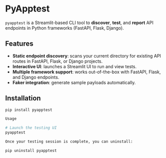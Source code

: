 <!-- README.md for PyApptest -->
# PyApptest

`pyapptest` is a Streamlit-based CLI tool to **discover**, **test**, and **report** API endpoints in Python frameworks (FastAPI, Flask, Django).

## Features

- **Static endpoint discovery**: scans your current directory for existing API routes in FastAPI, Flask, or Django projects.
- **Interactive UI**: launches a Streamlit UI to run and view tests.
- **Multiple framework support**: works out-of-the-box with FastAPI, Flask, and Django endpoints.
- **Faker integration**: generate sample payloads automatically.

## Installation

```bash
pip install pyapptest

Usage

# Launch the testing UI
pyapptest

Once your testing session is complete, you can uninstall:

pip uninstall pyapptest

